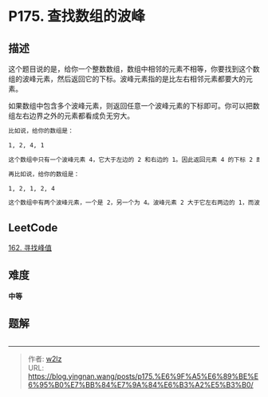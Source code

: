 # P175. 查找数组的波峰


<!--more-->

## 描述

这个题目说的是，给你一个整数数组，数组中相邻的元素不相等，你要找到这个数组的波峰元素，然后返回它的下标。波峰元素指的是比左右相邻元素都要大的元素。

如果数组中包含多个波峰元素，则返回任意一个波峰元素的下标即可。你可以把数组左右边界之外的元素都看成负无穷大。

```markdown
比如说，给你的数组是：

1, 2, 4, 1

这个数组中只有一个波峰元素 4，它大于左边的 2 和右边的 1。因此返回元素 4 的下标 2 即可。

再比如说，给你的数组是：

1, 2, 1, 2, 4

这个数组中有两个波峰元素，一个是 2，另一个为 4。波峰元素 2 大于它左右两边的 1，而波峰元素 4 大于左边的 2 和右边假想的负无穷大。因此返回这两个波峰元素任意的一个下标即可，也就是返回下标 1 或下标 4 都可以。
```

## LeetCode

[162. 寻找峰值](https://leetcode.cn/problems/find-peak-element/description/)

## 难度

**中等**

## 题解

```java

```


---

> 作者: [w2lz](https://github.com/w2lz)  
> URL: https://blog.yingnan.wang/posts/p175.%E6%9F%A5%E6%89%BE%E6%95%B0%E7%BB%84%E7%9A%84%E6%B3%A2%E5%B3%B0/  

